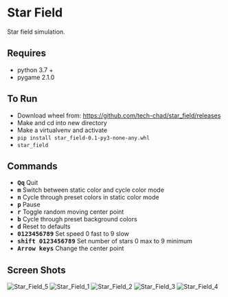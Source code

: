 # Star Field
Star field simulation.

## Requires
- python 3.7 +
- pygame 2.1.0

## To Run
- Download wheel from: https://github.com/tech-chad/star_field/releases
- Make and cd into new directory
- Make a virtualvenv and activate
- ```pip install star_field-0.1-py3-none-any.whl```
- ```star_field```

## Commands
- **<kbd>Q</kbd><kbd>q</kbd>** Quit
- **<kbd>m</kbd>** Switch between static color and cycle color mode
- **<kbd>n</kbd>** Cycle through preset colors in static color mode
- **<kbd>p</kbd>** Pause
- **<kbd>r</kbd>** Toggle random moving center point
- **<kbd>b</kbd>** Cycle through preset background colors
- **<kbd>d</kbd>** Reset to defaults
- **<kbd>0123456789</kbd>** Set speed 0 fast to 9 slow
- **<kbd>shift 0123456789</kbd>** Set number of stars 0 max to 9 minimum
- **<kbd>Arrow keys</kbd>** Change the center point

## Screen Shots

![Star_Field_5](https://i.fluffy.cc/kHJ4zRH9htFtzF63cZ9WBsXPGqPG9ZL8.png)
![Star_Field_1](https://i.fluffy.cc/K8z6FHlrPGLHr8vDllJdT1hRqs19qXc7.png)
![Star_Field_2](https://i.fluffy.cc/XbqVPPqgWSX9QtwK6GzdsvTTfszQpLfT.png)
![Star_Field_3](https://i.fluffy.cc/hdMW37DBxTDzrz3CgsKM6ZgJjvprtpvr.png)
![Star_Field_4](https://i.fluffy.cc/8r4rcWN6hcDRMK9t8Xd5SPtzSpxTw296.png)
